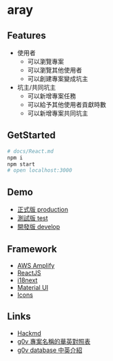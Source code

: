 # aray

## Features

- 使用者
  - 可以瀏覽專案
  - 可以瀏覽其他使用者
  - 可以創建專案變成坑主
- 坑主/共同坑主
  - 可以新增專案任務
  - 可以給予其他使用者貢獻時數
  - 可以新增專案共同坑主

## GetStarted

```bash
# docs/React.md
npm i
npm start
# open localhost:3000
```

## Demo

- [正式版 production](https://aray.g0v.tw/)
- [測試版 test](http://tst.aray.g0v.dev/)
- [開發版 develop](http://dev.aray.g0v.dev/)

## Framework

- [AWS Amplify](https://docs.amplify.aws/)
- [ReactJS](https://reactjs.org/)
- [i18next](https://www.i18next.com/)
- [Material UI](https://material-ui.com/)
- [Icons](https://material-ui.com/components/material-icons/)

## Links

- [Hackmd](https://g0v.hackmd.io/vJ7_irbLRQGMYF29C9mZGA)
- [g0v 專案名稱的華英對照表](https://docs.google.com/spreadsheets/d/1hFAl4CvtkPGAFY5QaXYXWki2GNXJkElebgonU3RHRdk/edit#gid=0)
- [g0v database 中英介紹](https://docs.google.com/spreadsheets/d/1C9-g1pvkfqBJbfkjPB0gvfBbBxVlWYJj6tTVwaI5_x8/edit#gid=0)
